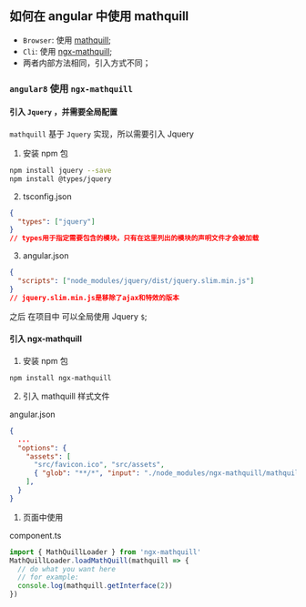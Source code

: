 ## 如何在 angular 中使用 mathquill

- `Browser`: 使用 [mathquill](https://www.npmjs.com/package/mathquill);
- `Cli`: 使用 [ngx-mathquill](https://www.npmjs.com/package/ngx-mathquill);
- 两者内部方法相同，引入方式不同；

### `angular8` 使用 `ngx-mathquill`

#### 引入 `Jquery` ，并需要全局配置

`mathquill` 基于 `Jquery` 实现，所以需要引入 Jquery

1. 安装 npm 包

```bash
npm install jquery --save
npm install @types/jquery
```

2. tsconfig.json

```json
{
  "types": ["jquery"]
}
// types用于指定需要包含的模块，只有在这里列出的模块的声明文件才会被加载
```

3. angular.json

```json
{
  "scripts": ["node_modules/jquery/dist/jquery.slim.min.js"]
}
// jquery.slim.min.js是移除了ajax和特效的版本
```

之后 在项目中 可以全局使用 Jquery `$`;

#### 引入 ngx-mathquill

1. 安装 npm 包

```dash
npm install ngx-mathquill
```

2. 引入 mathquill 样式文件

angular.json
```json
{
  ...
  "options": {
    "assets": [
      "src/favicon.ico", "src/assets",
      { "glob": "**/*", "input": "./node_modules/ngx-mathquill/mathquill/", "output": "./mathquill/" }
    ],
  }
}
```

1. 页面中使用

component.ts
```js
import { MathQuillLoader } from 'ngx-mathquill'
MathQuillLoader.loadMathQuill(mathquill => {
  // do what you want here
  // for example:
  console.log(mathquill.getInterface(2))
})
```
